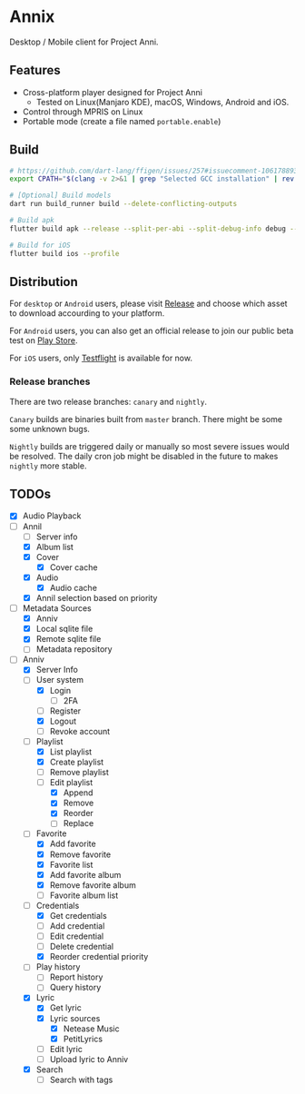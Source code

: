 # Annix

Desktop / Mobile client for Project Anni.

## Features

- Cross-platform player designed for Project Anni
    - Tested on Linux(Manjaro KDE), macOS, Windows, Android and iOS.
- Control through MPRIS on Linux
- Portable mode (create a file named `portable.enable`)

## Build

```bash
# https://github.com/dart-lang/ffigen/issues/257#issuecomment-1061788936
export CPATH="$(clang -v 2>&1 | grep "Selected GCC installation" | rev | cut -d' ' -f1 | rev)/include"

# [Optional] Build models
dart run build_runner build --delete-conflicting-outputs

# Build apk
flutter build apk --release --split-per-abi --split-debug-info debug --obfuscate

# Build for iOS
flutter build ios --profile
```

## Distribution

For `desktop` or `Android` users, please visit [Release](https://github.com/ProjectAnni/annix/releases) and  choose which asset to download accourding to your platform.

For `Android` users, you can also get an official release to join our public beta test on [Play Store](https://play.google.com/store/apps/details?id=rs.anni.annix).

For `iOS` users, only [Testflight](https://testflight.apple.com/join/ZWXnvupI) is available for now.

### Release branches

There are two release branches: `canary` and `nightly`.

`Canary` builds are binaries built from `master` branch. There might be some some unknown bugs.

`Nightly` builds are triggered daily or manually so most severe issues would be resolved. The daily cron job might be disabled in the future to makes `nightly` more stable.

## TODOs

- [x] Audio Playback
- [ ] Annil
    - [ ] Server info
    - [x] Album list
    - [x] Cover
        - [x] Cover cache
    - [x] Audio
        - [x] Audio cache
    - [x] Annil selection based on priority
- [ ] Metadata Sources
    - [x] Anniv
    - [x] Local sqlite file
    - [x] Remote sqlite file
    - [ ] Metadata repository
- [ ] Anniv
    - [x] Server Info
    - [ ] User system
        - [x] Login
            - [ ] 2FA
        - [ ] Register
        - [x] Logout
        - [ ] Revoke account
    - [ ] Playlist
        - [x] List playlist
        - [x] Create playlist
        - [ ] Remove playlist
        - [ ] Edit playlist
            - [x] Append
            - [x] Remove
            - [x] Reorder
            - [ ] Replace
    - [ ] Favorite
        - [x] Add favorite
        - [x] Remove favorite
        - [x] Favorite list
        - [x] Add favorite album
        - [x] Remove favorite album
        - [ ] Favorite album list
    - [ ] Credentials
        - [x] Get credentials
        - [ ] Add credential
        - [ ] Edit credential
        - [ ] Delete credential
        - [x] Reorder credential priority
    - [ ] Play history
      - [ ] Report history
      - [ ] Query history
    - [x] Lyric
      - [x] Get lyric
      - [x] Lyric sources
        - [x] Netease Music
        - [x] PetitLyrics
      - [ ] Edit lyric
      - [ ] Upload lyric to Anniv
    - [x] Search
      - [ ] Search with tags
